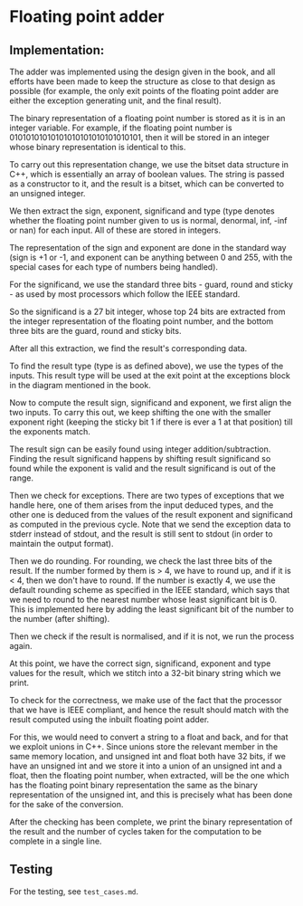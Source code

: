 # Floating point adder

## Implementation:

The adder was implemented using the design given in the book, and all efforts have been made to keep the structure as close to that design as possible (for example, the only exit points of the floating point adder are either the exception generating unit, and the final result).

The binary representation of a floating point number is stored as it is in an integer variable. For example, if the floating point number is 01010101010101010101010101010101, then it will be stored in an integer whose binary representation is identical to this.

To carry out this representation change, we use the bitset data structure in C++, which is essentially an array of boolean values. The string is passed as a constructor to it, and the result is a bitset, which can be converted to an unsigned integer.

We then extract the sign, exponent, significand and type (type denotes whether the floating point number given to us is normal, denormal, inf, -inf or nan) for each input. All of these are stored in integers.

The representation of the sign and exponent are done in the standard way (sign is +1 or -1, and exponent can be anything between 0 and 255, with the special cases for each type of numbers being handled).

For the significand, we use the standard three bits - guard, round and sticky - as used by most processors which follow the IEEE standard.

So the significand is a 27 bit integer, whose top 24 bits are extracted from the integer representation of the floating point number, and the bottom three bits are the guard, round and sticky bits.

After all this extraction, we find the result's corresponding data.

To find the result type (type is as defined above), we use the types of the inputs. This result type will be used at the exit point at the exceptions block in the diagram mentioned in the book.

Now to compute the result sign, significand and exponent, we first align the two inputs. To carry this out, we keep shifting the one with the smaller exponent right (keeping the sticky bit 1 if there is ever a 1 at that position) till the exponents match.

The result sign can be easily found using integer addition/subtraction. Finding the result significand happens by shifting result significand so found while the exponent is valid and the result significand is out of the range.

Then we check for exceptions. There are two types of exceptions that we handle here, one of them arises from the input deduced types, and the other one is deduced from the values of the result exponent and significand as computed in the previous cycle. Note that we send the exception data to stderr instead of stdout, and the result is still sent to stdout (in order to maintain the output format).

Then we do rounding. For rounding, we check the last three bits of the result. If the number formed by them is > 4, we have to round up, and if it is < 4, then we don't have to round. If the number is exactly 4, we use the default rounding scheme as specified in the IEEE standard, which says that we need to round to the nearest number whose least significant bit is 0. This is implemented here by adding the least significant bit of the number to the number (after shifting).

Then we check if the result is normalised, and if it is not, we run the process again.

At this point, we have the correct sign, significand, exponent and type values for the result, which we stitch into a 32-bit binary string which we print.

To check for the correctness, we make use of the fact that the processor that we have is IEEE compliant, and hence the result should match with the result computed using the inbuilt floating point adder.

For this, we would need to convert a string to a float and back, and for that we exploit unions in C++. Since unions store the relevant member in the same memory location, and unsigned int and float both have 32 bits, if we have an unsigned int and we store it into a union of an unsigned int and a float, then the floating point number, when extracted, will be the one which has the floating point binary representation the same as the binary representation of the unsigned int, and
this is precisely what has been done for the sake of the conversion.

After the checking has been complete, we print the binary representation of the result and the number of cycles taken for the computation to be complete in a single line.

## Testing

For the testing, see `test_cases.md`.
